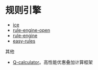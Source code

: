 # 规则引擎

* [ice](https://github.com/zjn-zjn/ice)
* [rule-engine-open](https://github.com/rule-engine/rule-engine-open)
* [rule-engine](https://github.com/jetlinks/rule-engine)
* [easy-rules](https://github.com/j-easy/easy-rules)





其他

* [Q-calculator](https://github.com/CyrilFeng/Q-calculator)。高性能优惠叠加计算框架